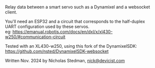 Relay data between a smart servo such as a Dynamixel and a websocket client.

You'll need an ESP32 and a circuit that corresponds to the half-duplex UART configuration
used by these servos.\
eg: https://emanual.robotis.com/docs/en/dxl/x/xl430-w250/#communication-circuit

Tested with an XL430-w250, using this fork of the DynamixelSDK:\
https://github.com/nsted/DynamixelSDK-websocket

Written Nov. 2024
by Nicholas Stedman, nick@devicist.com

